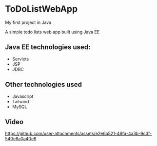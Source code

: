 # ToDoListWebApp

My first project in Java

A simple todo lists web app built using Java EE

## Java EE technologies used:
* Servlets
* JSP
* JDBC

## Other technologies used
* Javascript
* Tailwind
* MySQL

## Video

https://github.com/user-attachments/assets/e2e6a521-49fa-4a3b-9c3f-540e6a0a40e8

